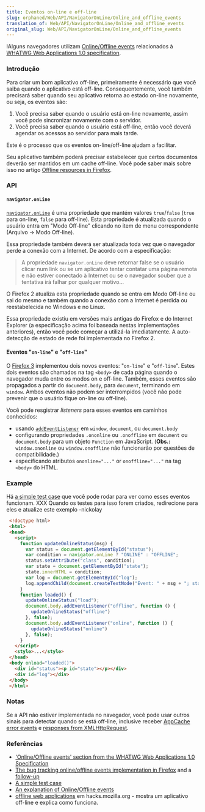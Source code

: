 ```yaml
---
title: Eventos on-line e off-line
slug: orphaned/Web/API/NavigatorOnLine/Online_and_offline_events
translation_of: Web/API/NavigatorOnLine/Online_and_offline_events
original_slug: Web/API/NavigatorOnLine/Online_and_offline_events
---
```

IAlguns navegadores utilizam [Online/Offline events](http://www.whatwg.org/specs/web-apps/current-work/#offline) relacionados à [WHATWG Web Applications 1.0 specification](http://www.whatwg.org/specs/web-apps/current-work/).

### Introdução

Para criar um bom aplicativo off-line, primeiramente é necessário que você saiba quando o aplicativo está off-line. Consequentemente, você também precisará saber quando seu aplicativo retorna ao estado on-line novamente, ou seja, os eventos são:

1.  Você precisa saber quando o usuário está on-line novamente, assim você pode sincronizar novamente com o servidor.
2.  Você precisa saber quando o usuário está off-line, então você deverá agendar os acessos ao servidor para mais tarde.

Este é o processo que os eventos on-line/off-line ajudam a facilitar.

Seu aplicativo também poderá precisar estabelecer que certos documentos deverão ser mantidos em um cache off-line. Você pode saber mais sobre isso no artigo [Offline resources in Firefox](/en/Offline_resources_in_Firefox "en/Offline_resources_in_Firefox").

### API

#### `navigator.onLine`

[`navigator.onLine`](/en/DOM/window.navigator.onLine "en/DOM/window.navigator.onLine") é uma propriedade que mantém valores `true`/`false` (`true` para on-line, `false` para off-line). Esta propriedade é atualizada quando o usuário entra em "Modo Off-line" clicando no item de menu correspondente (Arquivo -> Modo Off-line).

Essa propriedade também deverá ser atualizada toda vez que o navegador perde a conexão com a Internet. De acordo com a especificação:

> A propriedade `navigator.onLine` deve retornar false se o usuário clicar num link ou se um aplicativo tentar contatar uma página remota e não estiver conectado à Internet ou se o navegador souber que a tentativa irá falhar por qualquer motivo...

O Firefox 2 atualiza esta propriedade quando se entra em Modo Off-line ou sai do mesmo e também quando a conexão com a Internet é perdida ou reestabelecida no Windows e no Linux.

Essa propriedade existiu em versões mais antigas do Firefox e do Internet Explorer (a especificação acima foi baseada nestas implementações anteriores), então você pode começar a utilizá-la imediatamente. A auto-detecção de estado de rede foi implementada no Firefox 2.

#### Eventos "`on-line`" e "`off-line`"

O [Firefox 3](/en/Firefox_3_for_developers "en/Firefox_3_for_developers") implementou dois novos eventos: "`on-line`" e "`off-line`". Estes dois eventos são chamados na tag `<body>` de cada página quando o navegador muda entre os modos on e off-line. Também, esses eventos são propagados a partir do `document.body`, para `document`, terminando em `window`. Ambos eventos não podem ser interrompidos (você não pode prevenir que o usuário fique on-line ou off-line).

Você pode resgistrar _listeners_ para esses eventos em caminhos conhecidos:

- usando [`addEventListener`](/en/DOM/element.addEventListener "en/DOM/element.addEventListener") em `window`, `document`, ou `document.body`
- configurando propriedades `.ononline` ou `.onoffline` em `document` ou `document.body` para um objeto `Function` em JavaScript. (**Obs.:** `window.ononline` ou `window.onoffline` não funcionarão por questões de compatibilidade.)
- especificando atributos `ononline="..."` or `onoffline="..."` na tag `<body>` do HTML.

### Example

Há [a simple test case](https://bugzilla.mozilla.org/attachment.cgi?id=220609) que você pode rodar para ver como esses eventos funcionam. XXX Quando os testes para isso forem criados, redirecione para eles e atualize este exemplo -nickolay

```html
 <!doctype html>
 <html>
 <head>
   <script>
     function updateOnlineStatus(msg) {
       var status = document.getElementById("status");
       var condition = navigator.onLine ? "ONLINE" : "OFFLINE";
       status.setAttribute("class", condition);
       var state = document.getElementById("state");
       state.innerHTML = condition;
       var log = document.getElementById("log");
       log.appendChild(document.createTextNode("Event: " + msg + "; status=" + condition + "\n"));
     }
     function loaded() {
       updateOnlineStatus("load");
       document.body.addEventListener("offline", function () {
         updateOnlineStatus("offline")
       }, false);
       document.body.addEventListener("online", function () {
         updateOnlineStatus("online")
       }, false);
     }
   </script>
   <style>...</style>
 </head>
 <body onload="loaded()">
   <div id="status"><p id="state"></p></div>
   <div id="log"></div>
 </body>
 </html>
```

### Notas

Se a API não estiver implementada no navegador, você pode usar outros sinais para detectar quando se está off-line, inclusive receber [AppCache error events](http://www.html5rocks.com/en/mobile/workingoffthegrid.html#toc-appcache) e [responses from XMLHttpRequest](http://www.html5rocks.com/en/mobile/workingoffthegrid.html#toc-xml-http-request).

### Referências

- ['Online/Offline events' section from the WHATWG Web Applications 1.0 Specification](http://www.whatwg.org/specs/web-apps/current-work/#offline)
- [The bug tracking online/offline events implementation in Firefox](https://bugzilla.mozilla.org/show_bug.cgi?id=336359) and a [follow-up](https://bugzilla.mozilla.org/show_bug.cgi?id=336682)
- [A simple test case](https://bugzilla.mozilla.org/attachment.cgi?id=220609)
- [An explanation of Online/Offline events](http://ejohn.org/blog/offline-events/)
- [offline web applications](http://hacks.mozilla.org/2010/01/offline-web-applications/) em hacks.mozilla.org - mostra um aplicativo off-line e explica como funciona.
